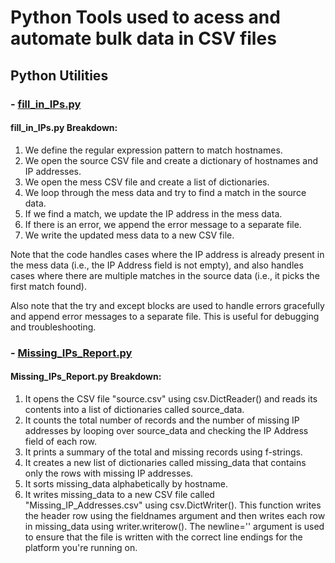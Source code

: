 # Python Tools used to acess and automate bulk data in CSV files

## Python Utilities
### - [fill_in_IPs.py](https://github.com/Vnictros240/python_repertoire/blob/master/CSV_Utilities/fill_in_IPs.py)
#### fill_in_IPs.py Breakdown: 
   1. We define the regular expression pattern to match hostnames.
   2. We open the source CSV file and create a dictionary of hostnames and IP addresses.
   3. We open the mess CSV file and create a list of dictionaries.
   4. We loop through the mess data and try to find a match in the source data.
   5. If we find a match, we update the IP address in the mess data.
   6. If there is an error, we append the error message to a separate file.
   7. We write the updated mess data to a new CSV file.

Note that the code handles cases where the IP address is already present in the mess data (i.e., the IP Address field is not empty), and also handles cases where there are multiple matches in the source data (i.e., it picks the first match found).

Also note that the try and except blocks are used to handle errors gracefully and append error messages to a separate file. This is useful for debugging and troubleshooting.

### - [Missing_IPs_Report.py](https://github.com/Vnictros240/python_repertoire/blob/master/CSV_Utilities/Missing_IPs_Report.py)
#### Missing_IPs_Report.py Breakdown:
  1.  It opens the CSV file "source.csv" using csv.DictReader() and reads its contents into a list of dictionaries called source_data.
  2.  It counts the total number of records and the number of missing IP addresses by looping over source_data and checking the IP Address field of each row.
  3.  It prints a summary of the total and missing records using f-strings.
  4.  It creates a new list of dictionaries called missing_data that contains only the rows with missing IP addresses.
  5.  It sorts missing_data alphabetically by hostname.
  6.  It writes missing_data to a new CSV file called "Missing_IP_Addresses.csv" using csv.DictWriter(). This function writes the header row using the fieldnames argument and then writes each row in missing_data using writer.writerow(). The newline='' argument is used to ensure that the file is written with the correct line endings for the platform you're running on.
